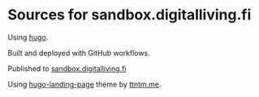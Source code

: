 # Sources for sandbox.digitalliving.fi

Using [hugo](https://gohugo.io).

Built and deployed with GitHub workflows.

Published to [sandbox.digitalliving.fi](https://sandbox.digitalliving.fi)

Using [hugo-landing-page](https://github.com/ttntm/hugo-landing-page) theme by [ttntm.me](https://ttntm.me).

